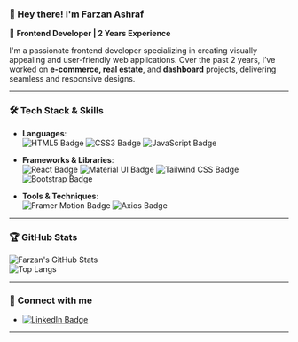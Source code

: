 

### 👋 Hey there! I'm **Farzan Ashraf**  

🌟 **Frontend Developer | 2 Years Experience**

I'm a passionate frontend developer specializing in creating visually appealing and user-friendly web applications. Over the past 2 years, I’ve worked on **e-commerce, real estate**, and **dashboard** projects, delivering seamless and responsive designs.

---

### 🛠️ **Tech Stack & Skills**

- **Languages**:  
  ![HTML5 Badge](https://img.shields.io/badge/HTML5-E34F26?style=for-the-badge&logo=html5&logoColor=white)
  ![CSS3 Badge](https://img.shields.io/badge/CSS3-1572B6?style=for-the-badge&logo=css3&logoColor=white)
  ![JavaScript Badge](https://img.shields.io/badge/JavaScript-ES6-F7DF1E?style=for-the-badge&logo=javascript&logoColor=black)

- **Frameworks & Libraries**:  
  ![React Badge](https://img.shields.io/badge/React-61DAFB?style=for-the-badge&logo=react&logoColor=black)
  ![Material UI Badge](https://img.shields.io/badge/Material--UI-0081CB?style=for-the-badge&logo=mui&logoColor=white)
  ![Tailwind CSS Badge](https://img.shields.io/badge/Tailwind_CSS-38B2AC?style=for-the-badge&logo=tailwind-css&logoColor=white)
  ![Bootstrap Badge](https://img.shields.io/badge/Bootstrap-563D7C?style=for-the-badge&logo=bootstrap&logoColor=white)

- **Tools & Techniques**:  
  ![Framer Motion Badge](https://img.shields.io/badge/Framer_Motion-0055FF?style=for-the-badge&logo=framer&logoColor=white)
  ![Axios Badge](https://img.shields.io/badge/Axios-5A29E4?style=for-the-badge&logo=axios&logoColor=white)

---

### 🏆 **GitHub Stats**
![Farzan's GitHub Stats](https://github-readme-stats.vercel.app/api?username=Farzan0346&show_icons=true&theme=radical)  
![Top Langs](https://github-readme-stats.vercel.app/api/top-langs/?username=Farzan0346&layout=compact&theme=radical)

---

### 🔗 **Connect with me**
- [![LinkedIn Badge](https://img.shields.io/badge/LinkedIn-0A66C2?style=for-the-badge&logo=linkedin&logoColor=white)](https://www.linkedin.com/in/farzanashraf)

---
